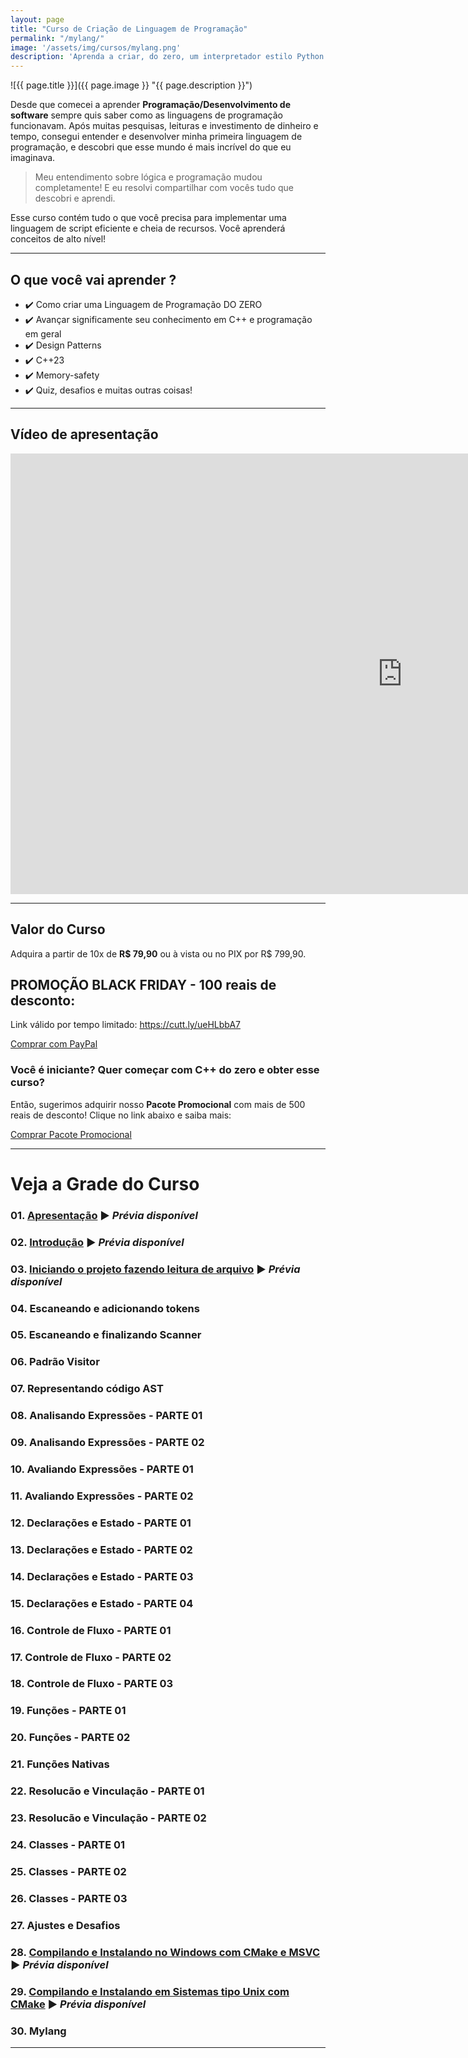```yaml
---
layout: page
title: "Curso de Criação de Linguagem de Programação"
permalink: "/mylang/"
image: '/assets/img/cursos/mylang.png'
description: 'Aprenda a criar, do zero, um interpretador estilo Python e JavaScript com C++'
---
```


![{{ page.title }}]({{ page.image }} "{{ page.description }}")

Desde que comecei a aprender **Programação/Desenvolvimento de software** sempre quis saber como as linguagens de programação funcionavam. Após muitas pesquisas, leituras e investimento de dinheiro e tempo, consegui entender e desenvolver minha primeira linguagem de programação, e descobri que esse mundo é mais incrível do que eu imaginava.

> Meu entendimento sobre lógica e programação mudou completamente! E eu resolvi compartilhar com vocês tudo que descobri e aprendi.

Esse curso contém tudo o que você precisa para implementar uma linguagem de script eficiente e cheia de recursos. Você aprenderá conceitos de alto nível!

---

## O que você vai aprender ? 
+ ✔️  Como criar uma Linguagem de Programação DO ZERO
+ ✔️  Avançar significamente seu conhecimento em C++ e programação em geral
+ ✔️  Design Patterns
+ ✔️  C++23
+ ✔️  Memory-safety
+ ✔️  Quiz, desafios e muitas outras coisas!

---

## Vídeo de apresentação
<iframe width="1253" height="705" src="https://www.youtube.com/embed/7Oxe3JYVguc" title="YouTube video player" frameborder="0" allow="accelerometer; autoplay; clipboard-write; encrypted-media; gyroscope; picture-in-picture" allowfullscreen></iframe>

<!--
VIP: https://cutt.ly/ueHLbbA7
NEW PROMO: https://cutt.ly/deHLQJw9
-->

---

## Valor do Curso
Adquira a partir de 10x de **R$ 79,90** ou à vista ou no PIX por R$ 799,90.

## PROMOÇÃO BLACK FRIDAY - 100 reais de desconto:
Link válido por tempo limitado: <https://cutt.ly/ueHLbbA7>

<a href="https://cutt.ly/2eHLxHd4" class="btn btn-lg btn-info btn-block my-2 py-3">
  <i class="fab fa-paypal"></i> Comprar com PayPal
</a>


### Você é iniciante? Quer começar com C++ do zero e obter esse curso?
Então, sugerimos adquirir nosso **Pacote Promocional** com mais de 500 reais de desconto! Clique no link abaixo e saiba mais:

<a href="https://terminalroot.com.br/promo" class="btn btn-lg btn-success btn-block my-2 py-3">
  Comprar Pacote Promocional
</a>


<!--
<a href="" class="btn btn-lg btn-danger btn-block my-2 py-3" aria-disabled="true">
  <i class="fas fa-graduation-cap"></i> Comprar na Udemy
</a>
-->

---

# Veja a Grade do Curso
### 01. [Apresentação](https://youtu.be/7Oxe3JYVguc) ▶️  *Prévia disponível*
### 02. [Introdução](https://youtu.be/rTLtAS6hp-0) ▶️  *Prévia disponível*
### 03. [Iniciando o projeto fazendo leitura de arquivo](https://youtu.be/M3XXZnNEeX4) ▶️  *Prévia disponível*
### 04. Escaneando e adicionando tokens
### 05. Escaneando e finalizando Scanner
### 06. Padrão Visitor
### 07. Representando código AST
### 08. Analisando Expressões - PARTE 01
### 09. Analisando Expressões - PARTE 02
### 10. Avaliando Expressões - PARTE 01
### 11. Avaliando Expressões - PARTE 02
### 12. Declarações e Estado - PARTE 01
### 13. Declarações e Estado - PARTE 02
### 14. Declarações e Estado - PARTE 03
### 15. Declarações e Estado - PARTE 04
### 16. Controle de Fluxo - PARTE 01
### 17. Controle de Fluxo - PARTE 02
### 18. Controle de Fluxo - PARTE 03
### 19. Funções - PARTE 01
### 20. Funções - PARTE 02
### 21. Funções Nativas
### 22. Resolucão e Vinculação - PARTE 01
### 23. Resolucão e Vinculação - PARTE 02
### 24. Classes - PARTE 01
### 25. Classes - PARTE 02
### 26. Classes - PARTE 03
### 27. Ajustes e Desafios
### 28. [Compilando e Instalando no Windows com CMake e MSVC](https://youtu.be/-V1vQnt8xQo) ▶️  *Prévia disponível*
### 29. [Compilando e Instalando em Sistemas tipo Unix com CMake](https://youtu.be/pxNOHQfgjH8) ▶️  *Prévia disponível*
### 30. Mylang

---
